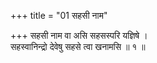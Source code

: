 +++
title = "01 सहसी नाम"

+++
सहसी नाम वा असि सहसस्परि यज्ञिषे ।  
सहस्वानिन्द्रो देवेषु सहसे त्वा खनामसि ॥ १ ॥